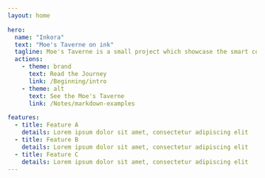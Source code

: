 ```yaml
---
layout: home

hero:
  name: "Inkora"
  text: "Moe's Taverne on ink"
  tagline: Moe's Taverne is a small project which showcase the smart contract language Ink! in conjunction with webxr technologies.
  actions:
    - theme: brand
      text: Read the Journey
      link: /Beginning/intro
    - theme: alt
      text: See the Moe's Taverne
      link: /Notes/markdown-examples

features:
  - title: Feature A
    details: Lorem ipsum dolor sit amet, consectetur adipiscing elit
  - title: Feature B
    details: Lorem ipsum dolor sit amet, consectetur adipiscing elit
  - title: Feature C
    details: Lorem ipsum dolor sit amet, consectetur adipiscing elit
---
```

